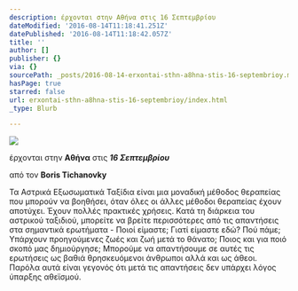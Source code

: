 ```yaml
---
description: έρχονται στην Αθήνα στις 16 Σεπτεμβρίου
dateModified: '2016-08-14T11:18:41.251Z'
datePublished: '2016-08-14T11:18:42.057Z'
title: ''
author: []
publisher: {}
via: {}
sourcePath: _posts/2016-08-14-erxontai-sthn-a8hna-stis-16-septembrioy.md
hasPage: true
starred: false
url: erxontai-sthn-a8hna-stis-16-septembrioy/index.html
_type: Blurb

---
```

![](https://the-grid-user-content.s3-us-west-2.amazonaws.com/aeddf4f5-d967-44dc-9563-2157d918822a.jpg)

έρχονται στην **Αθήνα** στις _**16 Σεπτεμβρίου**_

από τον **Boris Tichanovky**

Τα Αστρικά Εξωσωματικά Ταξίδια είναι μια μοναδική μέθοδος θεραπείας που μπορούν να βοηθήσει, όταν όλες οι άλλες μέθοδοι θεραπείας έχουν αποτύχει. Έχουν πολλές πρακτικές χρήσεις. Κατά τη διάρκεια του αστρικού ταξιδιού, μπορείτε να βρείτε περισσότερες από τις απαντήσεις στα σημαντικά ερωτήματα - Ποιοί είμαστε; Γιατί είμαστε εδώ? Πού πάμε; Υπάρχουν προηγούμενες ζωές και ζωή μετά το θάνατο; Ποιος και για ποιό σκοπό μας δημιούργησε; Μπορούμε να απαντήσουμε σε αυτές τις ερωτήσεις ως βαθιά θρησκευόμενοι άνθρωποι αλλά και ως άθεοι. Παρόλα αυτά είναι γεγονός ότι μετά τις απαντήσεις δεν υπάρχει λόγος ύπαρξης αθεϊσμού.